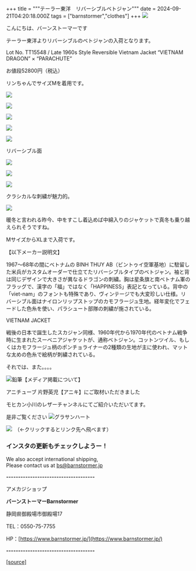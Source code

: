 +++
title = """テーラー東洋　リバーシブルベトジャン"""
date = 2024-09-21T04:20:18.000Z
tags = ["barnstormer","clothes"]
+++
[![](https://stat.ameba.jp/user_images/20231023/16/barnstormer-go/b2/03/p/o0420015015354743273.png)](https://ameblo.jp/barnstormer-go/entry-12825670498.html)

こんにちは、バーンストーマーです

テーラー東洋よりリバーシブルのベトジャンの入荷となります。

Lot No. TT15548 / Late 1960s Style Reversible Vietnam Jacket “VIETNAM DRAGON” × “PARACHUTE” 

お値段52800円（税込）

リンちゃんでサイズMを着用です。

[![](https://stat.ameba.jp/user_images/20240921/13/barnstormer-go/ef/23/j/o0466070015488840239.jpg)](https://stat.ameba.jp/user_images/20240921/13/barnstormer-go/ef/23/j/o0466070015488840239.jpg)

[![](https://stat.ameba.jp/user_images/20240921/13/barnstormer-go/26/41/j/o0466070015488840241.jpg)](https://stat.ameba.jp/user_images/20240921/13/barnstormer-go/26/41/j/o0466070015488840241.jpg)

[![](https://stat.ameba.jp/user_images/20240921/13/barnstormer-go/47/11/j/o0700046615488840244.jpg)](https://stat.ameba.jp/user_images/20240921/13/barnstormer-go/47/11/j/o0700046615488840244.jpg)

[![](https://stat.ameba.jp/user_images/20240921/13/barnstormer-go/3f/86/j/o0466070015488840242.jpg)](https://stat.ameba.jp/user_images/20240921/13/barnstormer-go/3f/86/j/o0466070015488840242.jpg)

[![](https://stat.ameba.jp/user_images/20240921/13/barnstormer-go/df/e9/j/o0466070015488840249.jpg)](https://stat.ameba.jp/user_images/20240921/13/barnstormer-go/df/e9/j/o0466070015488840249.jpg)

リバーシブル面

[![](https://stat.ameba.jp/user_images/20240921/13/barnstormer-go/22/44/j/o0466070015488840251.jpg)](https://stat.ameba.jp/user_images/20240921/13/barnstormer-go/22/44/j/o0466070015488840251.jpg)

[![](https://stat.ameba.jp/user_images/20240921/13/barnstormer-go/55/e8/j/o0466070015488840254.jpg)](https://stat.ameba.jp/user_images/20240921/13/barnstormer-go/55/e8/j/o0466070015488840254.jpg)

[![](https://stat.ameba.jp/user_images/20240921/13/barnstormer-go/4a/91/j/o0466070015488840256.jpg)](https://stat.ameba.jp/user_images/20240921/13/barnstormer-go/4a/91/j/o0466070015488840256.jpg)

クラシカルな刺繍が魅力的。

[![](https://stat.ameba.jp/user_images/20240921/13/barnstormer-go/f8/3f/j/o0466070015488840257.jpg)](https://stat.ameba.jp/user_images/20240921/13/barnstormer-go/f8/3f/j/o0466070015488840257.jpg)

暖冬と言われる昨今、中をすこし着込めば中綿入りのジャケットで真冬も乗り越えられそうですね。

MサイズからXLまで入荷です。

【以下メーカー説明文】

1967〜68年の間にベトナムの BINH THUY AB（ビントゥイ空軍基地）に駐留した米兵がカスタムオーダーで仕立てたリバーシブルタイプのベトジャン。袖と背は同じデザインで大きさが異なるドラゴンの刺繍。胸は星条旗と南ベトナム軍のフラッグで、漢字の「福」ではなく「HAPPINESS」表記となっている。背中の「viet-nam」のフォントも特殊であり、ヴィンテージでも大変珍しい仕様。リバーシブル面はナイロンリップストップのカモフラージュ生地。経年変化でフェードした色糸を使い、パラシュート部隊の刺繍が施されている。  
  
VIETNAM JACKET  
  
戦後の日本で誕生したスカジャン同様、1960年代から1970年代のベトナム戦争時に生まれたスーベニアジャケットが、通称ベトジャン。コットンツイル、もしくはカモフラージュ柄のポンチョライナーの2種類の生地が主に使われ、マットな太めの色糸で絵柄が刺繍されている。

それでは、また。。。。

![鉛筆](https://stat100.ameba.jp/blog/ucs/img/char/char3/519.png)【メディア掲載について】

アニチューブ 片野英児【アニキ】にご取材いただきました

モヒカン小川のレザーチャンネルにてご紹介いただいてます。

是非ご覧ください ![グラサンハート](https://stat100.ameba.jp/blog/ucs/img/char/char3/148.png)

[![](https://stat.ameba.jp/user_images/20230412/16/barnstormer-go/6a/23/p/o0108010815269242493.png)](https://www.instagram.com/barnstormer_daily/)　（←クリックするとリンク先へ飛べます）

### インスタの更新もチェックしようー！

We also accept international shipping,  
Please contact us at bs@barnstormer.jp

**\-------------------------------------**

アメカジショップ

**バーンストーマーBarnstormer**

静岡県御殿場市御殿場17

TEL：0550-75-7755

HP：[https://www.barnstormer.jp/](https://www.barnstormer.jp/)

**\-------------------------------------**

[[source]](https://ameblo.jp/barnstormer-go/entry-12868382685.html)
